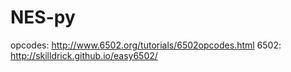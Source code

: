 # NES-py


opcodes: http://www.6502.org/tutorials/6502opcodes.html
6502: http://skilldrick.github.io/easy6502/